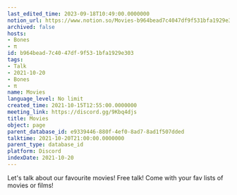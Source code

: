 ```yaml
---
last_edited_time: 2023-09-18T10:49:00.0000000
notion_url: https://www.notion.so/Movies-b964bead7c4047df9f531bfa1929e303
archived: false
hosts:
- Bones
- π
id: b964bead-7c40-47df-9f53-1bfa1929e303
tags:
- Talk
- 2021-10-20
- Bones
- π
name: Movies
language_level: No limit
created_time: 2021-10-15T12:55:00.0000000
meeting_link: https://discord.gg/9Kbq4djs
title: Movies
object: page
parent_database_id: e9339446-880f-4ef0-8ad7-8ad1f507dded
talktime: 2021-10-20T21:00:00.0000000
parent_type: database_id
platform: Discord
indexDate: 2021-10-20
---
```


Let's talk about our favourite movies!
Free talk! Come with your fav lists of movies or films!


